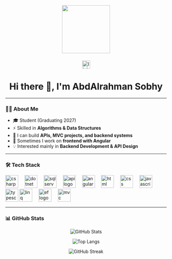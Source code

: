 <div align="center">
  <img height="150" src="https://media.giphy.com/media/M9gbBd9nbDrOTu1Mqx/giphy.gif"  />
</div>

###

<div align="center">
  <!-- Social Media Links -->
  <a href="www.linkedin.com/in/abdelrahman-mohamed-a9a418357" target="_blank">
    <img src="https://img.shields.io/static/v1?message=LinkedIn&logo=linkedin&label=&color=0077B5&logoColor=white&labelColor=&style=for-the-badge" height="25" alt="linkedin logo"  />
  </a>
</div>

###

<h1 align="center">Hi there 👋, I'm AbdAlrahman Sobhy</h1>

---

### 👨‍💻 About Me  
- 🎓 Student (Graduating 2027)  
- ⚡ Skilled in **Algorithms & Data Structures**  
- 🔭 I can build **APIs, MVC projects, and backend systems**  
- 🌱 Sometimes I work on **frontend with Angular**  
- 💡 Interested mainly in **Backend Development & API Design**  

---

### 🛠 Tech Stack  

<div align="left">

<!-- Core -->
<img src="https://cdn.jsdelivr.net/gh/devicons/devicon/icons/csharp/csharp-original.svg" height="40" alt="csharp logo" />
<img width="12" />
<img src="https://cdn.jsdelivr.net/gh/devicons/devicon/icons/dot-net/dot-net-plain-wordmark.svg" height="40" alt="dotnet logo" />
<img width="12" />
<img src="https://img.icons8.com/color/48/000000/sql.png" height="40" alt="sqlserver logo" />
<img width="12" />

<!-- Web & APIs -->
<img src="https://img.icons8.com/color/48/000000/api.png" height="40" alt="api logo"/>
<img width="12" />
<img src="https://img.icons8.com/fluency/48/000000/angularjs.png" height="40" alt="angular logo"/>
<img width="12" />
<img src="https://cdn.jsdelivr.net/gh/devicons/devicon/icons/html5/html5-original.svg" height="40" alt="html logo" />
<img width="12" />
<img src="https://cdn.jsdelivr.net/gh/devicons/devicon/icons/css3/css3-original.svg" height="40" alt="css logo" />
<img width="12" />
<img src="https://cdn.jsdelivr.net/gh/devicons/devicon/icons/javascript/javascript-original.svg" height="40" alt="javascript logo" />
<img width="12" />
<img src="https://cdn.jsdelivr.net/gh/devicons/devicon/icons/typescript/typescript-original.svg" height="40" alt="typescript logo" />

<!-- Concepts -->
<img src="https://img.icons8.com/ios/50/000000/source-code.png" height="40" alt="linq logo"/>
<img width="12" />
<img src="https://img.icons8.com/ios/50/000000/database.png" height="40" alt="ef logo"/>
<img width="12" />
<img src="https://img.icons8.com/ios/50/000000/web.png" height="40" alt="mvc logo"/>

</div>

---

### 📊 GitHub Stats  

<div align="center">

![GitHub Stats](https://github-readme-stats.vercel.app/api?username=abdalsobhy&show_icons=true&theme=dark)  

![Top Langs](https://github-readme-stats.vercel.app/api/top-langs/?username=abdalsobhy&layout=compact&theme=dark)  

![GitHub Streak](https://streak-stats.demolab.com?user=abdalsobhy&theme=dark&hide_border=false)  

</div>
